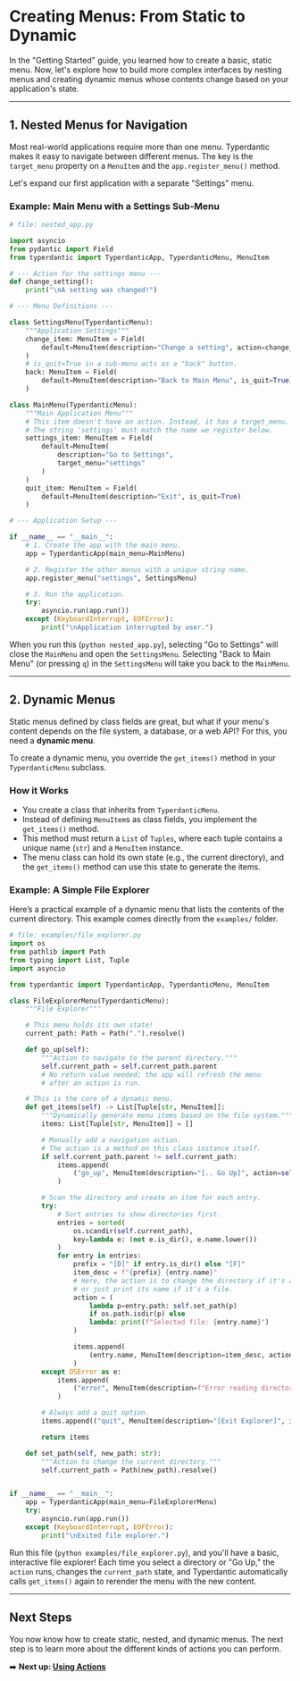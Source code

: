 # Creating Menus: From Static to Dynamic

In the "Getting Started" guide, you learned how to create a basic, static menu. Now, let's explore how to build more complex interfaces by nesting menus and creating dynamic menus whose contents change based on your application's state.

---

## 1. Nested Menus for Navigation

Most real-world applications require more than one menu. Typerdantic makes it easy to navigate between different menus. The key is the `target_menu` property on a `MenuItem` and the `app.register_menu()` method.

Let's expand our first application with a separate "Settings" menu.

### Example: Main Menu with a Settings Sub-Menu

```python
# file: nested_app.py

import asyncio
from pydantic import Field
from typerdantic import TyperdanticApp, TyperdanticMenu, MenuItem

# --- Action for the settings menu ---
def change_setting():
    print("\nA setting was changed!")

# --- Menu Definitions ---

class SettingsMenu(TyperdanticMenu):
    """Application Settings"""
    change_item: MenuItem = Field(
        default=MenuItem(description="Change a setting", action=change_setting)
    )
    # is_quit=True in a sub-menu acts as a "back" button.
    back: MenuItem = Field(
        default=MenuItem(description="Back to Main Menu", is_quit=True)
    )

class MainMenu(TyperdanticMenu):
    """Main Application Menu"""
    # This item doesn't have an action. Instead, it has a target_menu.
    # The string 'settings' must match the name we register below.
    settings_item: MenuItem = Field(
        default=MenuItem(
            description="Go to Settings",
            target_menu="settings"
        )
    )
    quit_item: MenuItem = Field(
        default=MenuItem(description="Exit", is_quit=True)
    )

# --- Application Setup ---

if __name__ == "__main__":
    # 1. Create the app with the main menu.
    app = TyperdanticApp(main_menu=MainMenu)

    # 2. Register the other menus with a unique string name.
    app.register_menu("settings", SettingsMenu)

    # 3. Run the application.
    try:
        asyncio.run(app.run())
    except (KeyboardInterrupt, EOFError):
        print("\nApplication interrupted by user.")
````

When you run this (`python nested_app.py`), selecting "Go to Settings" will close the `MainMenu` and open the `SettingsMenu`. Selecting "Back to Main Menu" (or pressing `q`) in the `SettingsMenu` will take you back to the `MainMenu`.

---

## 2\. Dynamic Menus

Static menus defined by class fields are great, but what if your menu's content depends on the file system, a database, or a web API? For this, you need a **dynamic menu**.

To create a dynamic menu, you override the `get_items()` method in your `TyperdanticMenu` subclass.

### How it Works

- You create a class that inherits from `TyperdanticMenu`.
- Instead of defining `MenuItem`s as class fields, you implement the `get_items()` method.
- This method must return a `List` of `Tuples`, where each tuple contains a unique name (`str`) and a `MenuItem` instance.
- The menu class can hold its own state (e.g., the current directory), and the `get_items()` method can use this state to generate the items.

### Example: A Simple File Explorer

Here’s a practical example of a dynamic menu that lists the contents of the current directory. This example comes directly from the `examples/` folder.

```python
# file: examples/file_explorer.py
import os
from pathlib import Path
from typing import List, Tuple
import asyncio

from typerdantic import TyperdanticApp, TyperdanticMenu, MenuItem

class FileExplorerMenu(TyperdanticMenu):
    """File Explorer"""

    # This menu holds its own state!
    current_path: Path = Path(".").resolve()

    def go_up(self):
        """Action to navigate to the parent directory."""
        self.current_path = self.current_path.parent
        # No return value needed; the app will refresh the menu
        # after an action is run.

    # This is the core of a dynamic menu.
    def get_items(self) -> List[Tuple[str, MenuItem]]:
        """Dynamically generate menu items based on the file system."""
        items: List[Tuple[str, MenuItem]] = []

        # Manually add a navigation action.
        # The action is a method on this class instance itself.
        if self.current_path.parent != self.current_path:
            items.append(
                ("go_up", MenuItem(description="[.. Go Up]", action=self.go_up))
            )

        # Scan the directory and create an item for each entry.
        try:
            # Sort entries to show directories first.
            entries = sorted(
                os.scandir(self.current_path),
                key=lambda e: (not e.is_dir(), e.name.lower())
            )
            for entry in entries:
                prefix = "[D]" if entry.is_dir() else "[F]"
                item_desc = f"{prefix} {entry.name}"
                # Here, the action is to change the directory if it's a dir,
                # or just print its name if it's a file.
                action = (
                    lambda p=entry.path: self.set_path(p)
                    if os.path.isdir(p) else
                    lambda: print(f"Selected file: {entry.name}")
                )

                items.append(
                    (entry.name, MenuItem(description=item_desc, action=action))
                )
        except OSError as e:
            items.append(
                ("error", MenuItem(description=f"Error reading directory: {e}"))
            )

        # Always add a quit option.
        items.append(("quit", MenuItem(description="[Exit Explorer]", is_quit=True)))

        return items

    def set_path(self, new_path: str):
        """Action to change the current directory."""
        self.current_path = Path(new_path).resolve()


if __name__ == "__main__":
    app = TyperdanticApp(main_menu=FileExplorerMenu)
    try:
        asyncio.run(app.run())
    except (KeyboardInterrupt, EOFError):
        print("\nExited file explorer.")

```

Run this file (`python examples/file_explorer.py`), and you'll have a basic, interactive file explorer\! Each time you select a directory or "Go Up," the `action` runs, changes the `current_path` state, and Typerdantic automatically calls `get_items()` again to rerender the menu with the new content.

---

## Next Steps

You now know how to create static, nested, and dynamic menus. The next step is to learn more about the different kinds of actions you can perform.

➡️ **Next up: [Using Actions](using-actions.md)**
